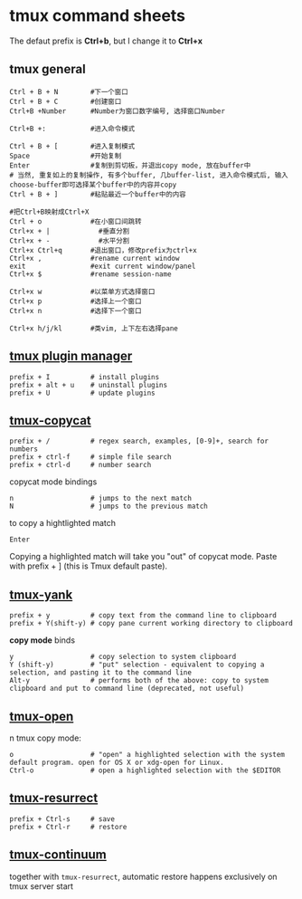 # tmux command sheets

The defaut prefix is **Ctrl+b**, but I change it to **Ctrl+x**

## tmux general
```
Ctrl + B + N        #下一个窗口
Ctrl + B + C        #创建窗口
Ctrl+B +Number      #Number为窗口数字编号, 选择窗口Number

Ctrl+B +:           #进入命令模式

Ctrl + B + [        #进入复制模式
Space               #开始复制
Enter               #复制到剪切板，并退出copy mode, 放在buffer中
# 当然, 重复如上的复制操作, 有多个buffer, 几buffer-list, 进入命令模式后, 输入choose-buffer即可选择某个buffer中的内容并copy
Ctrl + B + ]        #粘贴最近一个buffer中的内容

#把Ctrl+B映射成Ctrl+X
Ctrl + o            #在小窗口间跳转
Ctrl+x + |            #垂直分割
Ctrl+x + -            #水平分割
Ctrl+x Ctrl+q       #退出窗口，修改prefix为ctrl+x
Ctrl+x ,            #rename current window
exit                #exit current window/panel
Ctrl+x $            #rename session-name

Ctrl+x w            #以菜单方式选择窗口
Ctrl+x p            #选择上一个窗口
Ctrl+x n            #选择下一个窗口

Ctrl+x h/j/kl       #类vim, 上下左右选择pane
```

## [tmux plugin manager](https://github.com/tmux-plugins/tpm)

```
prefix + I          # install plugins
prefix + alt + u    # uninstall plugins
prefix + U          # update plugins
```

## [tmux-copycat](https://github.com/tmux-plugins/tmux-copycat)

```
prefix + /          # regex search, examples, [0-9]+, search for numbers
prefix + ctrl-f     # simple file search
prefix + ctrl-d     # number search
```

copycat mode bindings

```
n                   # jumps to the next match
N                   # jumps to the previous match
```

to copy a hightlighted match
```
Enter              
```
Copying a highlighted match will take you "out" of copycat mode. Paste with prefix + ] (this is Tmux default paste).


## [tmux-yank](https://github.com/tmux-plugins/tmux-yank)

```
prefix + y          # copy text from the command line to clipboard
prefix + Y(shift-y) # copy pane current working directory to clipboard
```

**copy mode** binds

```
y                   # copy selection to system clipboard
Y (shift-y)         # "put" selection - equivalent to copying a selection, and pasting it to the command line
Alt-y               # performs both of the above: copy to system clipboard and put to command line (deprecated, not useful)
```


## [tmux-open](https://github.com/tmux-plugins/tmux-open)
n tmux copy mode:
```
o                   # "open" a highlighted selection with the system default program. open for OS X or xdg-open for Linux.
Ctrl-o              # open a highlighted selection with the $EDITOR
```

## [tmux-resurrect](https://github.com/tmux-plugins/tmux-resurrect)
```
prefix + Ctrl-s     # save
prefix + Ctrl-r     # restore
```

## [tmux-continuum](https://github.com/tmux-plugins/tmux-continuum)
together with `tmux-resurrect`, automatic restore happens exclusively on tmux server start

